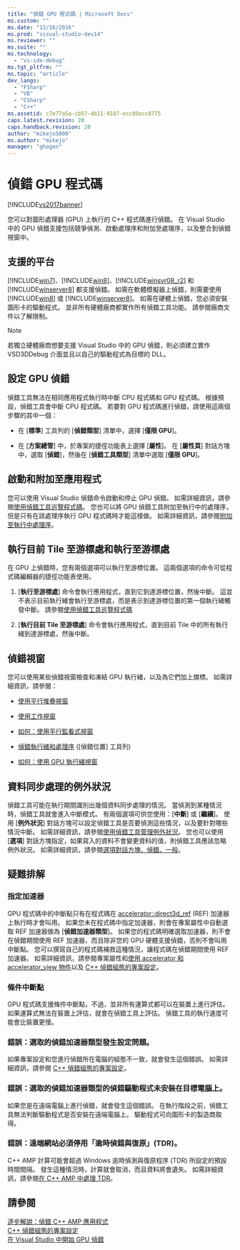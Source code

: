 ```yaml
---
title: "偵錯 GPU 程式碼 | Microsoft Docs"
ms.custom: ""
ms.date: "12/16/2016"
ms.prod: "visual-studio-dev14"
ms.reviewer: ""
ms.suite: ""
ms.technology: 
  - "vs-ide-debug"
ms.tgt_pltfrm: ""
ms.topic: "article"
dev_langs: 
  - "FSharp"
  - "VB"
  - "CSharp"
  - "C++"
ms.assetid: c7e77a5a-cb57-4b11-9187-ecc89acc8775
caps.latest.revision: 20
caps.handback.revision: 20
author: "mikejo5000"
ms.author: "mikejo"
manager: "ghogen"
---
```

# 偵錯 GPU 程式碼
[!INCLUDE[vs2017banner](../code-quality/includes/vs2017banner.md)]

您可以對圖形處理器 \(GPU\) 上執行的 C\+\+ 程式碼進行偵錯。  在 Visual Studio 中的 GPU 偵錯支援包括競爭偵測、啟動處理序和附加至處理序，以及整合到偵錯視窗中。  
  
## 支援的平台  
 [!INCLUDE[win7](../debugger/includes/win7_md.md)]、[!INCLUDE[win8](../debugger/includes/win8_md.md)]、[!INCLUDE[winsvr08_r2](../debugger/includes/winsvr08_r2_md.md)] 和 [!INCLUDE[winserver8](../debugger/includes/winserver8_md.md)] 都支援偵錯。  如需在軟體模擬器上偵錯，則需要使用 [!INCLUDE[win8](../debugger/includes/win8_md.md)] 或 [!INCLUDE[winserver8](../debugger/includes/winserver8_md.md)]。  如需在硬體上偵錯，您必須安裝圖形卡的驅動程式。  並非所有硬體廠商都實作所有偵錯工具功能。  請參閱廠商文件以了解限制。  
  
> [!NOTE]
>  若獨立硬體廠商想要支援 Visual Studio 中的 GPU 偵錯，則必須建立實作 VSD3DDebug 介面並且以自己的驅動程式為目標的 DLL。  
  
## 設定 GPU 偵錯  
 偵錯工具無法在相同應用程式執行時中斷 CPU 程式碼和 GPU 程式碼。  根據預設，偵錯工具會中斷 CPU 程式碼。  若要對 GPU 程式碼進行偵錯，請使用這兩個步驟的其中一個：  
  
-   在 \[**標準**\] 工具列的 \[**偵錯類型**\] 清單中，選擇 \[**僅限 GPU**\]。  
  
-   在 \[**方案總管**\] 中，於專案的捷徑功能表上選擇 \[**屬性**\]。  在 \[**屬性頁**\] 對話方塊中，選取 \[**偵錯**\]，然後在 \[**偵錯工具類型**\] 清單中選取 \[**僅限 GPU**\]。  
  
## 啟動和附加至應用程式  
 您可以使用 Visual Studio 偵錯命令啟動和停止 GPU 偵錯。  如需詳細資訊，請參閱[使用偵錯工具巡覽程式碼](../debugger/navigating-through-code-with-the-debugger.md)。  您也可以將 GPU 偵錯工具附加至執行中的處理序，但是只有在該處理序執行 GPU 程式碼時才能這樣做。  如需詳細資訊，請參閱[附加至執行中處理序](../debugger/attach-to-running-processes-with-the-visual-studio-debugger.md)。  
  
## 執行目前 Tile 至游標處和執行至游標處  
 在 GPU 上偵錯時，您有兩個選項可以執行至游標位置。  這兩個選項的命令可從程式碼編輯器的捷徑功能表使用。  
  
1.  \[**執行至游標處**\] 命令會執行應用程式，直到它到達游標位置，然後中斷。  這並不表示目前執行緒會執行至游標處，而是表示到達游標位置的第一個執行緒觸發中斷。  請參閱[使用偵錯工具巡覽程式碼](../debugger/navigating-through-code-with-the-debugger.md)  
  
2.  \[**執行目前 Tile 至游標處**\] 命令會執行應用程式，直到目前 Tile 中的所有執行緒到達游標處，然後中斷。  
  
## 偵錯視窗  
 您可以使用某些偵錯視窗檢查和凍結 GPU 執行緒，以及為它們加上旗標。  如需詳細資訊，請參閱：  
  
-   [使用平行堆疊視窗](../debugger/using-the-parallel-stacks-window.md)  
  
-   [使用工作視窗](../debugger/using-the-tasks-window.md)  
  
-   [如何：使用平行監看式視窗](../debugger/how-to-use-the-parallel-watch-window.md)  
  
-   [偵錯執行緒和處理序](../debugger/debug-threads-and-processes.md) \(\[偵錯位置\] 工具列\)  
  
-   [如何：使用 GPU 執行緒視窗](../Topic/How%20to:%20Use%20the%20GPU%20Threads%20Window.md)  
  
## 資料同步處理的例外狀況  
 偵錯工具可能在執行期間識別出幾個資料同步處理的情況。  當偵測到某種情況時，偵錯工具就會進入中斷模式。  有兩個選項可供您使用：\[**中斷**\] 或 \[**繼續**\]。  使用 \[**例外狀況**\] 對話方塊可以設定偵錯工具是否要偵測這些情況，以及要針對哪些情況中斷。  如需詳細資訊，請參閱[使用偵錯工具管理例外狀況](../debugger/managing-exceptions-with-the-debugger.md)。  您也可以使用 \[**選項**\] 對話方塊指定，如果寫入的資料不會變更資料的值，則偵錯工具應該忽略例外狀況。  如需詳細資訊，請參閱[選項對話方塊、偵錯、一般](../debugger/general-debugging-options-dialog-box.md)。  
  
## 疑難排解  
  
### 指定加速器  
 GPU 程式碼中的中斷點只有在程式碼在 [accelerator::direct3d\_ref](../Topic/accelerator::direct3d_ref%20Data%20Member.md) \(REF\) 加速器上執行時才會叫用。  如果您未在程式碼中指定加速器，則會在專案屬性中自動選取 REF 加速器做為 \[**偵錯加速器類型**\]。  如果您的程式碼明確選取加速器，則不會在偵錯期間使用 REF 加速器，而且除非您的 GPU 硬體支援偵錯，否則不會叫用中斷點。  您可以撰寫自己的程式碼補救這種情況，讓程式碼在偵錯期間使用 REF 加速器。  如需詳細資訊，請參閱專案屬性和[使用 accelerator 和 accelerator\_view 物件](/visual-cpp/parallel/amp/using-accelerator-and-accelerator-view-objects)以及 [C\+\+ 偵錯組態的專案設定](../debugger/project-settings-for-a-cpp-debug-configuration.md)。  
  
### 條件中斷點  
 GPU 程式碼支援條件中斷點，不過，並非所有運算式都可以在裝置上進行評估。  如果運算式無法在裝置上評估，就會在偵錯工具上評估。  偵錯工具的執行速度可能會比裝置更慢。  
  
### 錯誤：選取的偵錯加速器類型發生設定問題。  
 如果專案設定和您進行偵錯所在電腦的組態不一致，就會發生這個錯誤。  如需詳細資訊，請參閱 [C\+\+ 偵錯組態的專案設定](../debugger/project-settings-for-a-cpp-debug-configuration.md)。  
  
### 錯誤：選取的偵錯加速器類型的偵錯驅動程式未安裝在目標電腦上。  
 如果您是在遠端電腦上進行偵錯，就會發生這個錯誤。  在執行階段之前，偵錯工具無法判斷驅動程式是否安裝在遠端電腦上。  驅動程式可向圖形卡的製造商取得。  
  
### 錯誤：遠端網站必須停用「逾時偵錯與復原」\(TDR\)。  
 C\+\+ AMP 計算可能會超過 Windows 逾時偵測與復原程序 \(TDR\) 所設定的預設時間間隔。  發生這種情況時，計算就會取消，而且資料將會遺失。  如需詳細資訊，請參閱[在 C\+\+ AMP 中處理 TDR](http://go.microsoft.com/fwlink/p/?LinkId=249154)。  
  
## 請參閱  
 [逐步解說：偵錯 C\+\+ AMP 應用程式](../Topic/Walkthrough:%20Debugging%20a%20C++%20AMP%20Application.md)   
 [C\+\+ 偵錯組態的專案設定](../debugger/project-settings-for-a-cpp-debug-configuration.md)   
 [在 Visual Studio 中開始 GPU 偵錯](http://go.microsoft.com/fwlink/p/?LinkId=255381)